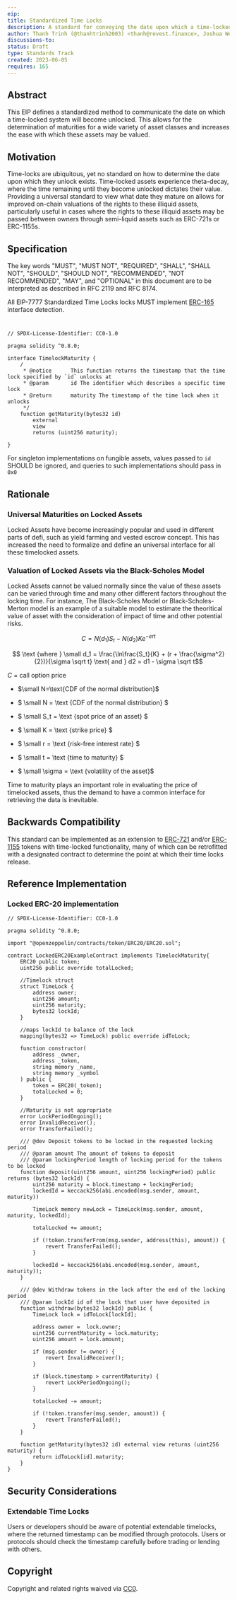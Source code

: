 ```yaml
---
eip: 
title: Standardized Time Locks
description: A standard for conveying the date upon which a time-locked system becomes unlocked
author: Thanh Trinh (@thanhtrinh2003) <thanh@revest.finance>, Joshua Weintraub (@jhweintraub) <josh@revest.finance>, Rob Montgomery (@RobAnon) <rob@revest.finance>
discussions-to: 
status: Draft
type: Standards Track
created: 2023-06-05
requires: 165
---
```


## Abstract

This EIP defines a standardized method to communicate the date on which a time-locked system will become unlocked. This allows for the determination of maturities for a wide variety of asset classes and increases the ease with which these assets may be valued.

## Motivation

Time-locks are ubiquitous, yet no standard on how to determine the date upon which they unlock exists. Time-locked assets experience theta-decay, where the time remaining until they become unlocked dictates their value. Providing a universal standard to view what date they mature on allows for improved on-chain valuations of the rights to these illiquid assets, particularly useful in cases where the rights to these illiquid assets may be passed between owners through semi-liquid assets such as ERC-721s or ERC-1155s.  

## Specification

The key words "MUST", "MUST NOT", "REQUIRED", "SHALL", "SHALL NOT", "SHOULD", "SHOULD NOT", "RECOMMENDED", "NOT RECOMMENDED", "MAY", and "OPTIONAL" in this document are to be interpreted as described in RFC 2119 and RFC 8174.

All EIP-7777 Standardized Time Locks locks MUST implement [ERC-165](./eip-165.md) interface detection.

#
```solidity
// SPDX-License-Identifier: CC0-1.0

pragma solidity ^0.8.0;

interface TimelockMaturity {
    /
     * @notice      This function returns the timestamp that the time lock specified by `id` unlocks at
     * @param       id The identifier which describes a specific time lock
     * @return      maturity The timestamp of the time lock when it unlocks
     */
    function getMaturity(bytes32 id)
        external
        view
        returns (uint256 maturity);

}
```

For singleton implementations on fungible assets, values passed to `id` SHOULD be ignored, and queries to such implementations should pass in `0x0` 

## Rationale

### Universal Maturities on Locked Assets

Locked Assets have become increasingly popular and used in different parts of defi, such as yield farming and vested escrow concept. This has increased the need to formalize and define an universal interface for all these timelocked assets.

### Valuation of Locked Assets via the Black-Scholes Model

 Locked Assets cannot be valued normally since the value of these assets can be varied through time and many other different factors throughout the locking time. For instance, The Black-Scholes Model or Black-Scholes-Merton model is an example of a suitable model to estimate the theoritical value of asset with the consideration of impact of time and other potential risks. 

$$ C = N(d_1)S_t - N(d_2)Ke^{-ert} $$

$$ \text {where } \small d_1 = \frac{\ln\frac{S_t}{K} + (r + \frac{\sigma^2}{2})}{\sigma \sqrt t} \text{ and } d2 = d1 - \sigma \sqrt t$$

 $C$ = call option price


-  $\small N=\text{CDF of the normal distribution}$

-  $ \small N =  \text {CDF of the normal distribution} $

-  $ \small S_t =  \text {spot price of an asset} $

-  $ \small K =  \text {strike price} $

-  $ \small r =  \text {risk-free interest rate} $

-  $ \small t =  \text {time to maturity} $

-  $ \small \sigma =  \text {volatility of the asset}$

Time to maturity plays an important role in evaluating the price of timelocked assets, thus the demand to have a common interface for retrieving the data is inevitable. 

## Backwards Compatibility

This standard can be implemented as an extension to [ERC-721](./eip-721.md) and/or [ERC-1155](./eip-1155.md) tokens with time-locked functionality, many of which can be retrofitted with a designated contract to determine the point at which their time locks release. 

## Reference Implementation

### Locked ERC-20 implementation
```solidity
// SPDX-License-Identifier: CC0-1.0

pragma solidity ^0.8.0;

import "@openzeppelin/contracts/token/ERC20/ERC20.sol";

contract LockedERC20ExampleContract implements TimelockMaturity{
    ERC20 public token;
    uint256 public override totalLocked;

    //Timelock struct
    struct TimeLock {
        address owner;
        uint256 amount;
        uint256 maturity;
        bytes32 lockId;
    }

    //maps lockId to balance of the lock
    mapping(bytes32 => TimeLock) public override idToLock;    

    function constructor(
        address _owner,
        address _token,
        string memory _name,
        string memory _symbol
    ) public {
        token = ERC20(_token);
        totalLocked = 0;
    }

    //Maturity is not appropriate
    error LockPeriodOngoing();
    error InvalidReceiver();
    error TransferFailed();

    /// @dev Deposit tokens to be locked in the requested locking period
    /// @param amount The amount of tokens to deposit
    /// @param lockingPeriod length of locking period for the tokens to be locked
    function deposit(uint256 amount, uint256 lockingPeriod) public returns (bytes32 lockId) {
        uint256 maturity = block.timestamp + lockingPeriod;
        lockedId = keccack256(abi.encoded(msg.sender, amount, maturity))

        TimeLock memory newLock = TimeLock(msg.sender, amount, maturity, lockedId);

        totalLocked += amount;

        if (!token.transferFrom(msg.sender, address(this), amount)) {
            revert TransferFailed();
        }

        lockedId = keccack256(abi.encoded(msg.sender, amount, maturity));
    }

    /// @dev Withdraw tokens in the lock after the end of the locking period
    /// @param lockId id of the lock that user have deposited in
    function withdraw(bytes32 lockId) public {
        TimeLock lock = idToLock[lockId];

        address owner =  lock.owner;
        uint256 currentMaturity = lock.maturity;
        uint256 amount = lock.amount;

        if (msg.sender != owner) {
            revert InvalidReceiver();
        }

        if (block.timestamp > currentMaturity) {
            revert LockPeriodOngoing();
        }

        totalLocked -= amount;

        if (!token.transfer(msg.sender, amount)) {
            revert TransferFailed();
        }
    }

    function getMaturity(bytes32 id) external view returns (uint256 maturity) {
        return idToLock[id].maturity;
    }
}

```

## Security Considerations

### Extendable Time Locks

Users or developers should be aware of potential extendable timelocks, where the returned timestamp can be modified through protocols. Users or protocols should check the timestamp carefully before trading or lending with others.


## Copyright

Copyright and related rights waived via [CC0](../LICENSE.md).
